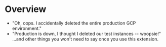 # Overview
* "Oh, oops. I accidentally deleted the entire production GCP environment."
* "Production is down, I thought I deleted our test instances -- woopsie!"
...and other things you won't need to say once you use this extension.
